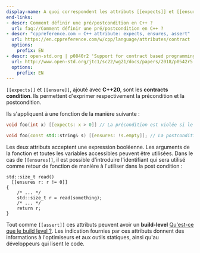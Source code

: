 ```yaml
---
display-name: A quoi correspondent les attributs [[expects]] et [[ensures]] ?
end-links:
- descr: Comment définir une pré/postcondition en C++ ?
  url: faq://Comment définir une pré/postcondition en C++ ?
- descr: "cppreference.com – C++ attribute: expects, ensures, assert"
  url: https://en.cppreference.com/w/cpp/language/attributes/contract
  options:
    prefix: EN
- descr: open-std.org | p0840r2 'Support for contract based programming in C++'
  url: http://www.open-std.org/jtc1/sc22/wg21/docs/papers/2018/p0542r5.html
  options:
    prefix: EN
---
```

```[[expects]]``` et ```[[ensure]]```, ajouté avec **C++20**, sont les **contracts condition**. Ils permettent d'exprimer respectivement la précondition et la postcondition.

Ils s'appliquent à une fonction de la manière suivante :

```cpp
void foo(int x) [[expects: x > 0]] // La précondition est violée si le paramètre x est inférieur ou égal à 0.

void foo(const std::string& s) [[ensures: !s.empty]]; // La postcondition est violée si s est vide après l'appel de la fonction.
```

Les deux attributs acceptent une expression booléenne. Les arguments de la fonction et toutes les variables accessibles peuvent être utilisées. Dans le cas de ```[[ensures]]```, il est possible d'introduire l'identifiant qui sera utilisé comme retour de fonction de manière à l'utiliser dans la post condition :

```
std::size_t read()
  [[ensures r: r != 0]]
{
    /* ... */
    std::size_t r = read(something);
    /* ... */
    return r;
}
```

Tout comme ```[[assert]]``` ces attributs peuvent avoir un **build-level** [Qu'est-ce que le build level ?](https://github.com/cpp-faq/cpp-faq/tree/develop/faq/fr-FR/.faq/404.md). Les indication fournies par ces attributs donnent des informations à l'optimiseurs et aux outils statiques, ainsi qu'au développeurs qui lisent le code.

